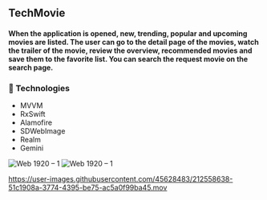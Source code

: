 ## TechMovie

#### When the application is opened, new, trending, popular and upcoming movies are listed. The user can go to the detail page of the movies, watch the trailer of the movie, review the overview, recommended movies and save them to the favorite list. You can search the request movie on the search page.

### :rocket: Technologies 

- MVVM
- RxSwift
- Alamofire
- SDWebImage
- Realm
- Gemini


![Web 1920 – 1](https://user-images.githubusercontent.com/45628483/212719341-53622f91-a53b-418a-bd48-2e3d910ad3e5.png)
![Web 1920 – 1](https://user-images.githubusercontent.com/45628483/212734963-2d8dec50-8532-4864-8856-20e775d9c246.png)














https://user-images.githubusercontent.com/45628483/212558638-51c1908a-3774-4395-be75-ac5a0f99ba45.mov


























